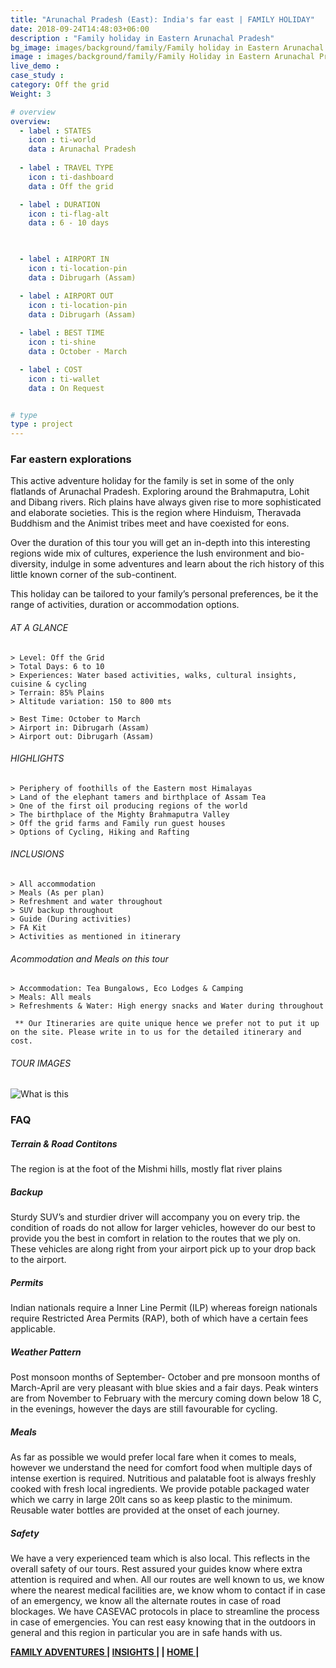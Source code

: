 ```yaml
---
title: "Arunachal Pradesh (East): India's far east | FAMILY HOLIDAY"
date: 2018-09-24T14:48:03+06:00
description : "Family holiday in Eastern Arunachal Pradesh"
bg_image: images/background/family/Family holiday in Eastern Arunachal Pradesh main.jpg
image : images/background/family/Family Holiday in Eastern Arunachal Pradesh.jpg
live_demo :
case_study : 
category: Off the grid
Weight: 3

# overview
overview:
  - label : STATES
    icon : ti-world
    data : Arunachal Pradesh
  
  - label : TRAVEL TYPE
    icon : ti-dashboard
    data : Off the grid 

  - label : DURATION
    icon : ti-flag-alt
    data : 6 - 10 days

  

  - label : AIRPORT IN
    icon : ti-location-pin
    data : Dibrugarh (Assam)

  - label : AIRPORT OUT
    icon : ti-location-pin
    data : Dibrugarh (Assam)
    
  - label : BEST TIME
    icon : ti-shine
    data : October - March

  - label : COST
    icon : ti-wallet
    data : On Request


# type
type : project
---
```


### Far eastern explorations

This active adventure holiday for the family is set in some of the only flatlands of Arunachal Pradesh. Exploring around the Brahmaputra, Lohit and Dibang rivers. Rich plains have always given rise to more sophisticated and elaborate societies. This is the region where Hinduism, Theravada Buddhism and the Animist tribes meet and have coexisted for eons.

Over the duration of this tour you will get an in-depth into this interesting regions wide mix of cultures, experience the lush environment and bio-diversity, indulge in some adventures and learn about the rich history of this little known corner of the sub-continent.

This  holiday can be tailored to your family’s personal preferences, be it the range of activities, duration or accommodation options. 



###### AT A GLANCE
```
> Level: Off the Grid
> Total Days: 6 to 10
> Experiences: Water based activities, walks, cultural insights, cuisine & cycling
> Terrain: 85% Plains
> Altitude variation: 150 to 800 mts

> Best Time: October to March
> Airport in: Dibrugarh (Assam)
> Airport out: Dibrugarh (Assam)
```




###### HIGHLIGHTS
```
> Periphery of foothills of the Eastern most Himalayas
> Land of the elephant tamers and birthplace of Assam Tea
> One of the first oil producing regions of the world
> The birthplace of the Mighty Brahmaputra Valley
> Off the grid farms and Family run guest houses
> Options of Cycling, Hiking and Rafting
```

###### INCLUSIONS
```
> All accommodation
> Meals (As per plan)
> Refreshment and water throughout
> SUV backup throughout
> Guide (During activities)
> FA Kit
> Activities as mentioned in itinerary
```
###### Acommodation and Meals on this tour
```
> Accommodation: Tea Bungalows, Eco Lodges & Camping
> Meals: All meals
> Refreshments & Water: High energy snacks and Water during throughout

```
``` ** Our Itineraries are quite unique hence we prefer not to put it up on the site. Please write in to us for the detailed itinerary and cost.```

###### TOUR IMAGES

![What is this](/images/background/family/easternarunachalfamilyholidaygallery.jpg)



### FAQ


##### Terrain & Road Contitons

The region is at the foot of the Mishmi hills, mostly flat river plains

##### Backup
Sturdy SUV’s and sturdier driver will accompany you on every trip. the condition of roads do not allow for larger vehicles, however do our best to provide you the best in comfort in relation to the routes that we ply on. These vehicles are along right from your airport pick up to your drop back to the airport.

##### Permits
Indian nationals require a Inner Line Permit (ILP) whereas foreign nationals require Restricted Area Permits (RAP), both of which have a certain fees applicable.

##### Weather Pattern
Post monsoon months of September- October and pre monsoon months of March-April are very pleasant with blue skies and a fair days. Peak winters are from November to February with the mercury coming down below 18 C, in the evenings, however the days are still favourable for cycling.

##### Meals
As far as possible we would prefer local fare when it comes to meals, however we understand the need for comfort food when multiple days of intense exertion is required. Nutritious and palatable foot is always freshly cooked with fresh local ingredients. We provide potable packaged water which we carry in large 20lt cans so as keep plastic to the minimum. Reusable water bottles are provided at the onset of each journey.

##### Safety 
We have a very experienced team which is also local. This reflects in the overall safety of our tours. Rest assured your guides know where extra attention is required and when. All our routes are well known to us, we know where the nearest medical facilities are, we know whom to contact if in case of an emergency, we know all the alternate routes in case of road blockages. We have CASEVAC protocols in place to streamline the process in case of emergencies. You can rest easy knowing that in the outdoors in general and this region in particular you are in safe hands with us.

**[FAMILY ADVENTURES   ](https://www.northbynortheast.in/family/)       |  [INSIGHTS |](https://www.northbynortheast.in/insights/) |  [HOME |](https://www.northbynortheast.in/)**